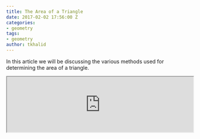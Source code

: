 ```yaml
---
title: The Area of a Triangle
date: 2017-02-02 17:56:00 Z
categories:
- geometry
tags:
- geometry
author: tkhalid
---
```


In this article we will be discussing the various methods used for determining the area of a triangle.

<iframe id="mathframe" src="https://studymath.github.io/assets/docs/Area%20of%20a%20triangle.pdf" width="100%">

<script>
$(document).ready(function() {
    $( "#mathframe" ).on('load', function() { 
        console.log("Loaded iframe");
        var mdiv = $(this).contents().find("div");
        var h = mdiv.height();
        $(this).height(h);
    });
});
</script>